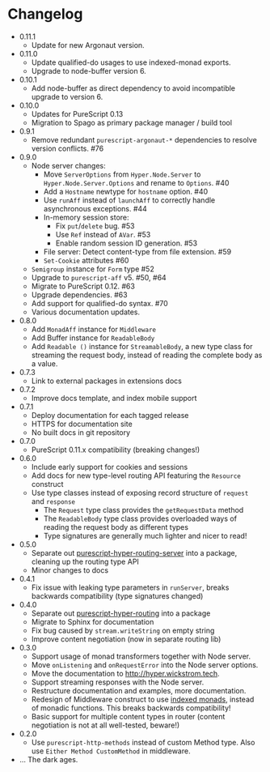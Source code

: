 # Changelog

* 0.11.1
  - Update for new Argonaut version.
* 0.11.0
  - Update qualified-do usages to use indexed-monad exports.
  - Upgrade to node-buffer version 6.
* 0.10.1
  - Add node-buffer as direct dependency to avoid incompatible upgrade
    to version 6.
* 0.10.0
  - Updates for PureScript 0.13
  - Migration to Spago as primary package manager / build tool
* 0.9.1
  - Remove redundant ```purescript-argonaut-*``` dependencies to
    resolve version conflicts. #76
* 0.9.0
  - Node server changes:
    - Move ```ServerOptions``` from ```Hyper.Node.Server``` to
      ```Hyper.Node.Server.Options``` and rename to ```Options```. #40
    - Add a ```Hostname``` newtype for ```hostname``` option. #40
    - Use ```runAff``` instead of ```launchAff``` to correctly handle
      asynchronous exceptions. #44
    - In-memory session store:
      - Fix ```put```/```delete``` bug. #53
      - Use ```Ref``` instead of ```AVar```. #53
      - Enable random session ID generation. #53
    - File server: Detect content-type from file extension. #59
    - ```Set-Cookie``` attributes #60
  - ```Semigroup``` instance for ```Form``` type #52
  - Upgrade to ```purescript-aff``` v5. #50, #64
  - Migrate to PureScript 0.12. #63
  - Upgrade dependencies. #63
  - Add support for qualified-do syntax. #70
  - Various documentation updates.
* 0.8.0
  - Add `MonadAff` instance for `Middleware`
  - Add Buffer instance for `ReadableBody`
  - Add `Readable ()` instance for `StreamableBody`, a new type class for
    streaming the request body, instead of reading the complete body as a
    value.
* 0.7.3
  - Link to external packages in extensions docs
* 0.7.2
  - Improve docs template, and index mobile support
* 0.7.1
  - Deploy documentation for each tagged release
  - HTTPS for documentation site
  - No built docs in git repository
* 0.7.0
  - PureScript 0.11.x compatibility (breaking changes!)
* 0.6.0
  - Include early support for cookies and sessions
  - Add docs for new type-level routing API featuring the `Resource` construct
  - Use type classes instead of exposing record structure of `request` and
    `response`
    - The `Request` type class provides the `getRequestData` method
    - The `ReadableBody` type class provides overloaded ways of reading the
      request body as different types
    - Type signatures are generally much lighter and nicer to read!
* 0.5.0
  - Separate out
    [purescript-hyper-routing-server](https://github.com/owickstrom/purescript-hyper-routing-server)
    into a package, cleaning up the routing type API
  - Minor changes to docs
* 0.4.1
  - Fix issue with leaking type parameters in `runServer`, breaks backwards
    compatibility (type signatures changed)
* 0.4.0
  - Separate out
    [purescript-hyper-routing](https://github.com/owickstrom/purescript-hyper-routing)
    into a package
  - Migrate to Sphinx for documentation
  - Fix bug caused by `stream.writeString` on empty string
  - Improve content negotiation (now in separate routing lib)
* 0.3.0
  - Support usage of monad transformers together with Node server.
  - Move `onListening` and `onRequestError` into the Node server
    options.
  - Move the documentation to http://hyper.wickstrom.tech.
  - Support streaming responses with the Node server.
  - Restructure documentation and examples, more documentation.
  - Redesign of Middleware construct to use [indexed monads][indexed],
    instead of monadic functions. This breaks backwards compatibility!
  - Basic support for multiple content types in router (content negotiation
    is not at all well-tested, beware!)
* 0.2.0
  - Use `purescript-http-methods` instead of custom Method type. Also use
    `Either Method CustomMethod` in middleware.
* ... The dark ages.

[indexed]: https://github.com/garyb/purescript-indexed-monad
